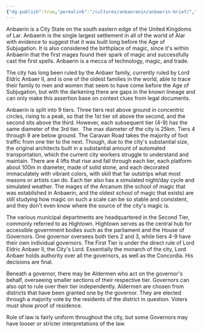 ```yaml
---
{"dg-publish":true,"permalink":"/cultures/anbaerenin/anbaerin-brief/","created":"2025-04-26T08:58:22.351-07:00","updated":"2025-04-26T09:20:13.347-07:00"}
---
```



Anbaerin is a City State on the south eastern edge of the United Kingdoms of Lar. Anbaerin is the single largest settlement in all of the world of Alar with evidence to suggest that it was built long before the Age of Subjugation. It is also considered the birthplace of magic, since it's within Anbaerin that the first mages found their spark of magic and successfully cast the first spells. Anbaerin is a mecca of technology, magic, and trade.

The city has long been ruled by the Anbaer family, currently ruled by Lord Eldric Anbaer II, and is one of the oldest families in the world, able to trace their family to men and women that seem to have come before the Age of Subjugation, but with the darkening there are gaps in the known lineage and can only make this assertion base on context clues from legal documents.

Anbaerin is split into 9 tiers. Three tiers rest above ground in concentric circles, rising to a peak, so that the 1st tier sit above the second, and the second sits above the third. However, each subsequent tier (4-9) has the same diameter of the 3rd tier.  The max diameter of the city is 25km. Tiers 4 through 9 are below ground. The Caravan Road takes the majority of foot traffic from one tier to the next. Though, due to the city's substantial size, the original architects built in a substantial amount of automated transportation, which the current city workers struggle to understand and maintain. There are 4 lifts that rise and fall through each tier, each platform about 100m in diameter, made of solid stone, and each decorated immaculately with vibrant colors, with skill that far outstrips what most masons or artists can do. Each tier also has a simulated night/day cycle and simulated weather. The mages of the Arcanum (the school of magic that was established in Anbaerin, and the oldest school of magic that exists) are still studying how magic on such a scale can be so stable and consistent, and they don't even know where the source of the city's magic is.

The various municipal departments are headquartered in the Second Tier, commonly referred to as Hightown. Hightown serves as the central hub for accessible government bodies such as the parliament and the House of Governors. One governor oversees both tiers 2 and 3, while tiers 4-9 have their own individual governors. The First Tier is under the direct rule of Lord Eldric Anbaer II, the City's Lord. Essentially the monarch of the city, Lord Anbaer holds authority over all the governors, as well as the Concordia. His decisions are final.

Beneath a governor, there may be Aldermen who act on the governor's behalf, overseeing smaller sections of their respective tier. Governors can also opt to rule over their tier independently. Aldermen are chosen from districts that have been granted one by the governor. They are elected through a majority vote by the residents of the district in question. Voters must show proof of residence.

Rule of law is fairly uniform throughout the city, but some Governors may have looser or stricter interpretations of the law.